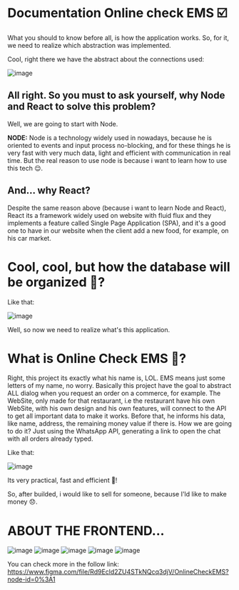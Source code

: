 # Documentation Online check EMS ☑️

What you should to know before all, is how the application works. So, for it, we need to realize which abstraction was implemented.

Cool, right there we have the abstract about the connections used:

![image](https://user-images.githubusercontent.com/58860863/124693523-fbce9a00-deb5-11eb-981d-55e3a5f57db8.png)

## All right. So you must to ask yourself, why Node and React to solve this problem?

Well, we are going to start with Node.

**NODE:** Node is a technology widely used in nowadays, because he is oriented to events and input process no-blocking, and for these things he is very fast with very much data, light and efficient with communication in real time. But the real reason to use node is because i want to learn how to use this tech 😌.

## **And... why React?**

Despite the same reason above (because i want to learn Node and React), React its a framework widely used on website with fluid flux and they implements a feature called Single Page Application (SPA), and it's a good one to have in our website when the client add a new food, for example, on his car market.

# **Cool, cool, but how the database will be organized 🧐?**

Like that:

![image](https://user-images.githubusercontent.com/58860863/124693487-ece7e780-deb5-11eb-9057-ffe35d1e6901.png)

Well, so now we need to realize what's this application.

# What is Online Check EMS 🤨?

Right, this project its exactly what his name is, LOL. EMS means just some letters of my name, no worry. Basically this project have the goal to abstract ALL dialog when you request an order on a commerce, for example. The WebSite, only made for that restaurant, i.e the restaurant have his own WebSite, with his own design and his own features, will connect to the API to get all important data to make it works. Before that, he informs his data, like name, address, the remaining money value if there is. How we are going to do it? Just using the WhatsApp API, generating a link to open the chat with all orders already typed.

Like that: 

![image](https://user-images.githubusercontent.com/58860863/136487582-b6d7bd43-c8c9-4b71-941e-7ebb3b9b4243.png)

Its very practical, fast and efficient 🤯!

So, after builded, i would like to sell for someone, because I'ld like to make money 😞.

# ABOUT THE FRONTEND...

![image](https://user-images.githubusercontent.com/58860863/131188665-efb63d1c-3473-4ec3-840c-ec771f75e53d.png)
![image](https://user-images.githubusercontent.com/58860863/131188709-8ca86e61-69b2-48bc-84eb-f4f33a3853a5.png)
![image](https://user-images.githubusercontent.com/58860863/131188721-eca3cbe1-4455-4f78-aa5a-53e937d18bb3.png)
![image](https://user-images.githubusercontent.com/58860863/133714233-56b8254f-5764-4e8c-96bd-bccaa725ead4.png)
![image](https://user-images.githubusercontent.com/58860863/133714252-a2a0898d-0668-4963-b954-87a8fc45a654.png)





You can check more in the follow link: https://www.figma.com/file/Rd9Ecld2ZU4STkNQcq3djV/OnlineCheckEMS?node-id=0%3A1
